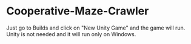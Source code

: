 # Cooperative-Maze-Crawler
Just go to Builds and click on "New Unity Game" and the game will run. Unity is not needed and it will run only on Windows.
